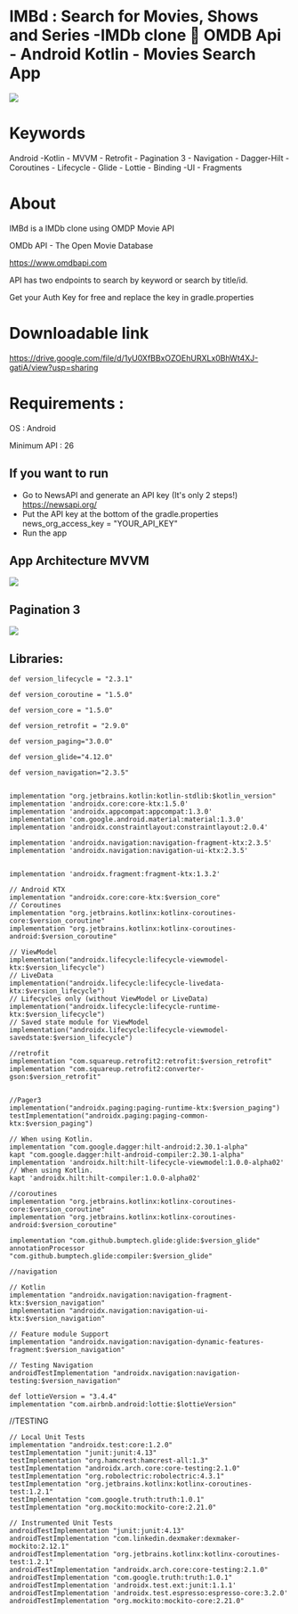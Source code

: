 # IMBd : Search for Movies, Shows and Series -IMDb clone 🎥 OMDB Api - Android Kotlin - Movies Search App

<img src=https://user-images.githubusercontent.com/34742621/126067318-f65a7c28-85c7-4b73-b16c-a4fc53eb705c.jpg>

# Keywords
Android -Kotlin - MVVM - Retrofit - Pagination 3 - Navigation - Dagger-Hilt - Coroutines - Lifecycle - Glide - Lottie - Binding -UI - Fragments

# About

IMBd is a IMDb clone using OMDP Movie API 

OMDb API - The Open Movie Database

https://www.omdbapi.com

API has two endpoints to search by keyword or search by title/id.

Get your Auth Key for free and replace the key in gradle.properties

# Downloadable link

https://drive.google.com/file/d/1yU0XfBBxOZOEhURXLx0BhWt4XJ-gatiA/view?usp=sharing

# Requirements :

OS : Android

Minimum API : 26

## If you want to run
	       
- Go to NewsAPI and generate an API key (It's only 2 steps!) https://newsapi.org/
- Put the API key at the bottom of the gradle.properties news_org_access_key = "YOUR_API_KEY"
- Run the app

											     
## App Architecture MVVM
											     
<img src="https://static.packt-cdn.com/products/9781788995511/graphics/0c998f26-d448-48a5-9d84-d629d4f77ba6.png"/> 
														

## Pagination 3
														
<img src="https://3.bp.blogspot.com/-WDij3mAUZEo/XxXYliprwbI/AAAAAAAAPRY/EaHnaoH0S60ydry-Q7ZPpw1L5FuPG_cnACLcBGAsYHQ/s1600/Screenshot%2B2020-07-01%2Bat%2B13.41.47.png"/> 

														
## Libraries:
														
    def version_lifecycle = "2.3.1"
  
    def version_coroutine = "1.5.0"
    
    def version_core = "1.5.0"
    
    def version_retrofit = "2.9.0"
    
    def version_paging="3.0.0"
    
    def version_glide="4.12.0"
    
    def version_navigation="2.3.5"


    implementation "org.jetbrains.kotlin:kotlin-stdlib:$kotlin_version"
    implementation 'androidx.core:core-ktx:1.5.0'
    implementation 'androidx.appcompat:appcompat:1.3.0'
    implementation 'com.google.android.material:material:1.3.0'
    implementation 'androidx.constraintlayout:constraintlayout:2.0.4'

    implementation 'androidx.navigation:navigation-fragment-ktx:2.3.5'
    implementation 'androidx.navigation:navigation-ui-ktx:2.3.5'


    implementation 'androidx.fragment:fragment-ktx:1.3.2'

    // Android KTX
    implementation "androidx.core:core-ktx:$version_core"
    // Coroutines
    implementation "org.jetbrains.kotlinx:kotlinx-coroutines-core:$version_coroutine"
    implementation "org.jetbrains.kotlinx:kotlinx-coroutines-android:$version_coroutine"

    // ViewModel
    implementation("androidx.lifecycle:lifecycle-viewmodel-ktx:$version_lifecycle")
    // LiveData
    implementation("androidx.lifecycle:lifecycle-livedata-ktx:$version_lifecycle")
    // Lifecycles only (without ViewModel or LiveData)
    implementation("androidx.lifecycle:lifecycle-runtime-ktx:$version_lifecycle")
    // Saved state module for ViewModel
    implementation("androidx.lifecycle:lifecycle-viewmodel-savedstate:$version_lifecycle")

    //retrofit
    implementation "com.squareup.retrofit2:retrofit:$version_retrofit"
    implementation "com.squareup.retrofit2:converter-gson:$version_retrofit"


    //Pager3
    implementation("androidx.paging:paging-runtime-ktx:$version_paging")
    testImplementation("androidx.paging:paging-common-ktx:$version_paging")

    // When using Kotlin.
    implementation "com.google.dagger:hilt-android:2.30.1-alpha"
    kapt "com.google.dagger:hilt-android-compiler:2.30.1-alpha"
    implementation 'androidx.hilt:hilt-lifecycle-viewmodel:1.0.0-alpha02'
    // When using Kotlin.
    kapt 'androidx.hilt:hilt-compiler:1.0.0-alpha02'

    //coroutines
    implementation "org.jetbrains.kotlinx:kotlinx-coroutines-core:$version_coroutine"
    implementation "org.jetbrains.kotlinx:kotlinx-coroutines-android:$version_coroutine"

    implementation "com.github.bumptech.glide:glide:$version_glide"
    annotationProcessor "com.github.bumptech.glide:compiler:$version_glide"

    //navigation

    // Kotlin
    implementation "androidx.navigation:navigation-fragment-ktx:$version_navigation"
    implementation "androidx.navigation:navigation-ui-ktx:$version_navigation"

    // Feature module Support
    implementation "androidx.navigation:navigation-dynamic-features-fragment:$version_navigation"

    // Testing Navigation
    androidTestImplementation "androidx.navigation:navigation-testing:$version_navigation"

    def lottieVersion = "3.4.4"
    implementation "com.airbnb.android:lottie:$lottieVersion"



  //TESTING




    // Local Unit Tests
    implementation "androidx.test:core:1.2.0"
    testImplementation "junit:junit:4.13"
    testImplementation "org.hamcrest:hamcrest-all:1.3"
    testImplementation "androidx.arch.core:core-testing:2.1.0"
    testImplementation "org.robolectric:robolectric:4.3.1"
    testImplementation "org.jetbrains.kotlinx:kotlinx-coroutines-test:1.2.1"
    testImplementation "com.google.truth:truth:1.0.1"
    testImplementation "org.mockito:mockito-core:2.21.0"

    // Instrumented Unit Tests
    androidTestImplementation "junit:junit:4.13"
    androidTestImplementation "com.linkedin.dexmaker:dexmaker-mockito:2.12.1"
    androidTestImplementation "org.jetbrains.kotlinx:kotlinx-coroutines-test:1.2.1"
    androidTestImplementation "androidx.arch.core:core-testing:2.1.0"
    androidTestImplementation "com.google.truth:truth:1.0.1"
    androidTestImplementation 'androidx.test.ext:junit:1.1.1'
    androidTestImplementation 'androidx.test.espresso:espresso-core:3.2.0'
    androidTestImplementation "org.mockito:mockito-core:2.21.0"


